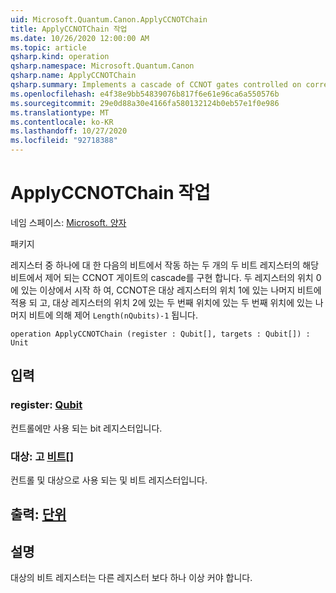 ```yaml
---
uid: Microsoft.Quantum.Canon.ApplyCCNOTChain
title: ApplyCCNOTChain 작업
ms.date: 10/26/2020 12:00:00 AM
ms.topic: article
qsharp.kind: operation
qsharp.namespace: Microsoft.Quantum.Canon
qsharp.name: ApplyCCNOTChain
qsharp.summary: Implements a cascade of CCNOT gates controlled on corresponding bits of two qubit registers, acting on the next qubit of one of the registers. Starting from the qubits at position 0 in both registers as controls, CCNOT is applied to the qubit at position 1 of the target register, then controlled by the qubits at position 1 acting on the qubit at position 2 in the target register, etc., ending with an action on the target qubit in position `Length(nQubits)-1`.
ms.openlocfilehash: e4f38e9bb54839076b817f6e61e96ca6a550576b
ms.sourcegitcommit: 29e0d88a30e4166fa580132124b0eb57e1f0e986
ms.translationtype: MT
ms.contentlocale: ko-KR
ms.lasthandoff: 10/27/2020
ms.locfileid: "92718388"
---
```

# <a name="applyccnotchain-operation"></a>ApplyCCNOTChain 작업

네임 스페이스: [Microsoft. 양자](xref:Microsoft.Quantum.Canon)

패키지 [](https://nuget.org/packages/)


레지스터 중 하나에 대 한 다음의 비트에서 작동 하는 두 개의 두 비트 레지스터의 해당 비트에서 제어 되는 CCNOT 게이트의 cascade를 구현 합니다.
두 레지스터의 위치 0에 있는 이상에서 시작 하 여, CCNOT은 대상 레지스터의 위치 1에 있는 나머지 비트에 적용 되 고, 대상 레지스터의 위치 2에 있는 두 번째 위치에 있는 두 번째 위치에 있는 나머지 비트에 의해 제어 `Length(nQubits)-1` 됩니다.

```qsharp
operation ApplyCCNOTChain (register : Qubit[], targets : Qubit[]) : Unit
```


## <a name="input"></a>입력

### <a name="register--qubit"></a>register: [Qubit](xref:microsoft.quantum.lang-ref.qubit)

컨트롤에만 사용 되는  bit 레지스터입니다.


### <a name="targets--qubit"></a>대상: 고 [비트](xref:microsoft.quantum.lang-ref.qubit)[]

컨트롤 및 대상으로 사용 되는 및 비트 레지스터입니다.



## <a name="output--unit"></a>출력: [단위](xref:microsoft.quantum.lang-ref.unit)



## <a name="remarks"></a>설명

대상의 비트 레지스터는 다른 레지스터 보다 하나 이상 커야 합니다.